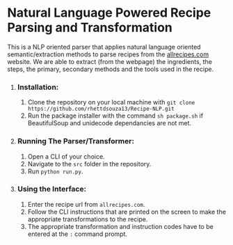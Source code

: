 # Natural Language Powered Recipe Parsing and Transformation

This is a NLP oriented parser that applies natural language oriented semantic/extraction methods to parse recipes from the [allrecipes.com](https://www.allrecipes.com/) website. We are able to extract (from the webpage) the ingredients, the steps, the primary, secondary methods and the tools used in the recipe.

1. ### Installation:
      1. Clone the repository on your local machine with `git clone https://github.com/rhettdsouza13/Recipe-NLP.git`
      2. Run the package installer with the command `sh package.sh` if BeautifulSoup and unidecode dependancies are not met.

2. ### Running The Parser/Transformer:
      1. Open a CLI of your choice.
      2. Navigate to the `src` folder in the repository.
      3. Run `python run.py`.

3. ### Using the Interface:
      1. Enter the recipe url from `allrecipes.com`.
      2. Follow the CLI instructions that are printed on the screen to make the appropriate transformations to the recipe.
      3. The appropriate transformation and instruction codes have to be entered at the `:` command prompt.

